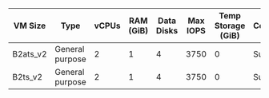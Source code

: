 | VM Size | Type | vCPUs | RAM (GiB) | Data Disks | Max IOPS | Temp Storage (GiB) | Cost/Month | Comments (Remarks)|
|---------|------|-------|-----------|------------|----------|--------------------|------------|-------------------|
| B2ats_v2 | General purpose | 2 | 1 | 4 | 3750 | 0 | Supported | $8.98 | Marked as (free services eligible) seems to be exact same as **`B2ts_v2`**|
| B2ts_v2 | General purpose | 2 | 1 | 4 | 3750 | 0 | Supported | $9.93  |  |
